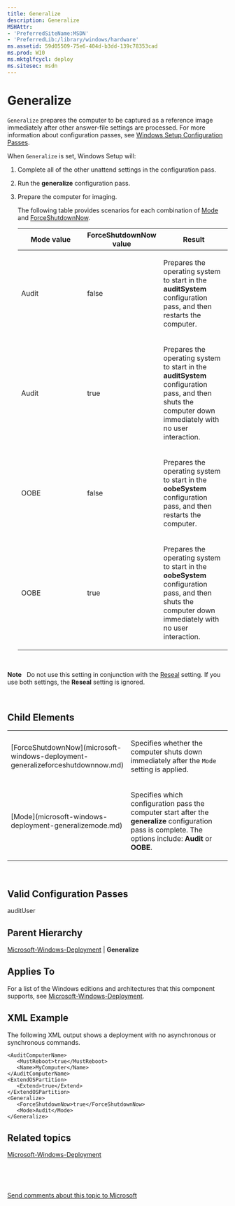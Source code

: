 ```yaml
---
title: Generalize
description: Generalize
MSHAttr:
- 'PreferredSiteName:MSDN'
- 'PreferredLib:/library/windows/hardware'
ms.assetid: 59d05509-75e6-404d-b3dd-139c78353cad
ms.prod: W10
ms.mktglfcycl: deploy
ms.sitesec: msdn
---
```


# Generalize


`Generalize` prepares the computer to be captured as a reference image immediately after other answer-file settings are processed. For more information about configuration passes, see [Windows Setup Configuration Passes](http://go.microsoft.com/fwlink/?LinkId=268344).

When `Generalize` is set, Windows Setup will:

1.  Complete all of the other unattend settings in the configuration pass.

2.  Run the **generalize** configuration pass.

3.  Prepare the computer for imaging.

    The following table provides scenarios for each combination of [Mode](microsoft-windows-deploymentgeneralizemode.md) and [ForceShutdownNow](microsoft-windows-deploymentgeneralizeforceshutdownnow.md).

    <table>
    <colgroup>
    <col width="33%" />
    <col width="33%" />
    <col width="33%" />
    </colgroup>
    <thead>
    <tr class="header">
    <th>Mode value</th>
    <th>ForceShutdownNow value</th>
    <th>Result</th>
    </tr>
    </thead>
    <tbody>
    <tr class="odd">
    <td><p>Audit</p></td>
    <td><p>false</p></td>
    <td><p>Prepares the operating system to start in the <strong>auditSystem</strong> configuration pass, and then restarts the computer.</p></td>
    </tr>
    <tr class="even">
    <td><p>Audit</p></td>
    <td><p>true</p></td>
    <td><p>Prepares the operating system to start in the <strong>auditSystem</strong> configuration pass, and then shuts the computer down immediately with no user interaction.</p></td>
    </tr>
    <tr class="odd">
    <td><p>OOBE</p></td>
    <td><p>false</p></td>
    <td><p>Prepares the operating system to start in the <strong>oobeSystem</strong> configuration pass, and then restarts the computer.</p></td>
    </tr>
    <tr class="even">
    <td><p>OOBE</p></td>
    <td><p>true</p></td>
    <td><p>Prepares the operating system to start in the <strong>oobeSystem</strong> configuration pass, and then shuts the computer down immediately with no user interaction.</p></td>
    </tr>
    </tbody>
    </table>

     

**Note**  
Do not use this setting in conjunction with the [Reseal](microsoft-windows-deployment-reseal.md) setting. If you use both settings, the **Reseal** setting is ignored.

 

## Child Elements


<table>
<colgroup>
<col width="50%" />
<col width="50%" />
</colgroup>
<tbody>
<tr class="odd">
<td><p>[ForceShutdownNow](microsoft-windows-deployment-generalizeforceshutdownnow.md)</p></td>
<td><p>Specifies whether the computer shuts down immediately after the <code>Mode</code> setting is applied.</p></td>
</tr>
<tr class="even">
<td><p>[Mode](microsoft-windows-deployment-generalizemode.md)</p></td>
<td><p>Specifies which configuration pass the computer start after the <strong>generalize</strong> configuration pass is complete. The options include: <strong>Audit</strong> or <strong>OOBE</strong>.</p></td>
</tr>
</tbody>
</table>

 

## Valid Configuration Passes


auditUser

## Parent Hierarchy


[Microsoft-Windows-Deployment](microsoft-windows-deployment.md) | **Generalize**

## Applies To


For a list of the Windows editions and architectures that this component supports, see [Microsoft-Windows-Deployment](microsoft-windows-deployment.md).

## XML Example


The following XML output shows a deployment with no asynchronous or synchronous commands.

``` syntax
<AuditComputerName>
   <MustReboot>true</MustReboot>
   <Name>MyComputer</Name>
</AuditComputerName>
<ExtendOSPartition>
   <Extend>true</Extend>
</ExtendOSPartition>
<Generalize>
   <ForceShutdownNow>true</ForceShutdownNow>
   <Mode>Audit</Mode>
</Generalize>
```

## Related topics


[Microsoft-Windows-Deployment](microsoft-windows-deployment.md)

 

 

[Send comments about this topic to Microsoft](mailto:wsddocfb@microsoft.com?subject=Documentation%20feedback%20%5Bp_unattend\p_unattend%5D:%20Generalize%20%20RELEASE:%20%2810/3/2016%29&body=%0A%0APRIVACY%20STATEMENT%0A%0AWe%20use%20your%20feedback%20to%20improve%20the%20documentation.%20We%20don't%20use%20your%20email%20address%20for%20any%20other%20purpose,%20and%20we'll%20remove%20your%20email%20address%20from%20our%20system%20after%20the%20issue%20that%20you're%20reporting%20is%20fixed.%20While%20we're%20working%20to%20fix%20this%20issue,%20we%20might%20send%20you%20an%20email%20message%20to%20ask%20for%20more%20info.%20Later,%20we%20might%20also%20send%20you%20an%20email%20message%20to%20let%20you%20know%20that%20we've%20addressed%20your%20feedback.%0A%0AFor%20more%20info%20about%20Microsoft's%20privacy%20policy,%20see%20http://privacy.microsoft.com/default.aspx. "Send comments about this topic to Microsoft")





